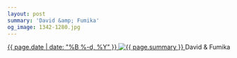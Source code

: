 ```yaml
---
layout: post
summary: 'David &amp; Fumika'
og_image: 1342-1280.jpg
---
```


<p>
 <time>
  <a href="/1342">
   {{ page.date | date: "%B %-d, %Y" }}
  </a>
 </time>
 <a href="/1342">
  <img alt="{{ page.summary }}" data-taken="5/3/2021" sizes="(min-width: 700px) 50vw, calc(100vw - 2rem)" src="{{ site.assets_url }}/1342-640.jpg" srcset="{{ site.assets_url }}/1342-320.jpg 320w, {{ site.assets_url }}/1342-640.jpg 640w, {{ site.assets_url }}/1342-960.jpg 960w, {{ site.assets_url }}/1342-1280.jpg 1280w"/>
 </a>
 <span>
  David &amp; Fumika
 </span>
</p>
